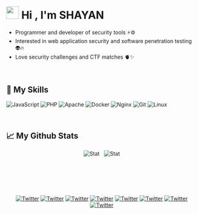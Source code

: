 # <img src="https://media.giphy.com/media/hvRJCLFzcasrR4ia7z/giphy.gif" width="33px" height="33px"> Hi , I'm SHAYAN

 - Programmer and developer of security tools ⚡️⚙️
 - Interested in web application security and software penetration testing 👽🔥
 - Love security challenges and CTF matches 🫀✨

<br>

## 👻 My Skills

 ![JavaScript](https://img.shields.io/badge/Python-323330?style=for-the-badge&logo=python&logoColor=white) ![PHP](https://img.shields.io/badge/PHP-777BB4?style=for-the-badge&logo=php&logoColor=white)  ![Apache](https://img.shields.io/badge/Apache-D22128?style=for-the-badge&logo=Apache&logoColor=white) ![Docker](https://img.shields.io/badge/Docker-2CA5E0?style=for-the-badge&logo=docker&logoColor=white) ![Nginx](https://img.shields.io/badge/Nginx-009639?style=for-the-badge&logo=nginx&logoColor=white) ![Git](https://img.shields.io/badge/GIT-E44C30?style=for-the-badge&logo=git&logoColor=white)  ![Linux](https://img.shields.io/badge/Linux-FCC624?style=for-the-badge&logo=linux&logoColor=black)
 
 <br>
 
 ## 📈 My Github Stats
 <div align='center'>
 
![Stat](https://github-readme-stats-git-masterrstaa-rickstaa.vercel.app/api?username=shayanstx&theme=dracula)  ‌ ‌ ‌![Stat](https://github-readme-stats.vercel.app/api/top-langs/?username=shayanstx&theme=dracula)
 
 </div>
 
<br>
 
## ‌ 

 <div align='center'>

 [![Twitter](https://img.shields.io/badge/GitHub-100000?style=for-the-badge&logo=github&logoColor=white)](https://github.com/shayanstx) [![Twitter](https://img.shields.io/badge/Twitter-1DA1F2?style=for-the-badge&logo=twitter&logoColor=white)](https://twitter.com/shayanstx) [![Twitter](https://img.shields.io/badge/Instagram-E4405F?style=for-the-badge&logo=instagram&logoColor=white)](https://instagram.com/shayanstx) [![Twitter](https://img.shields.io/badge/LinkedIn-0077B5?style=for-the-badge&logo=linkedin&logoColor=whit)](https://linked.in/shayanstx) [![Twitter](https://img.shields.io/badge/YouTube-FF0000?style=for-the-badge&logo=youtube&logoColor=white)](https://www.youtube.com/@shayanstx)
[![Twitter](https://img.shields.io/badge/Gmail-D14836?style=for-the-badge&logo=gmail&logoColor=white)](mailto:shayanstx@gmail.com) [![Twitter](https://img.shields.io/badge/Telegram-2CA5E0?style=for-the-badge&logo=telegram&logoColor=white)](https://t.me/shayanstx) [![Twitter](https://img.shields.io/badge/Discord-5865F2?style=for-the-badge&logo=discord&logoColor=white)](https://discordapp.com/users/939228933994479676) 

<div>
